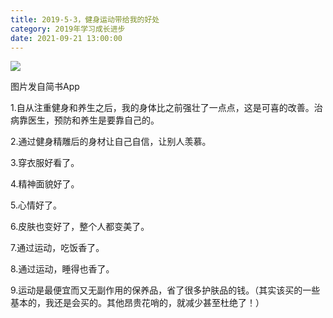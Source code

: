 ```yaml
---
title: 2019-5-3，健身运动带给我的好处
category: 2019年学习成长进步
date: 2021-09-21 13:00:00
---
```


![](http://upload-images.jianshu.io/upload_images/3910675-81b4f13df29a682b.jpg?imageMogr2/auto-orient/strip%7CimageView2/2/w/1080/q/50)  

图片发自简书App

  

1.自从注重健身和养生之后，我的身体比之前强壮了一点点，这是可喜的改善。治病靠医生，预防和养生是要靠自己的。

2.通过健身精雕后的身材让自己自信，让别人羡慕。

3.穿衣服好看了。

4.精神面貌好了。

5.心情好了。

6.皮肤也变好了，整个人都变美了。

7.通过运动，吃饭香了。

8.通过运动，睡得也香了。

9.运动是最便宜而又无副作用的保养品，省了很多护肤品的钱。（其实该买的一些基本的，我还是会买的。其他昂贵花哨的，就减少甚至杜绝了！）
